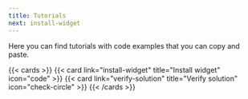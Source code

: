 ```yaml
---
title: Tutorials
next: install-widget
---
```


Here you can find tutorials with code examples that you can copy and paste.

<!--more-->

{{< cards >}}
  {{< card link="install-widget" title="Install widget" icon="code" >}}
  {{< card link="verify-solution" title="Verify solution" icon="check-circle" >}}
{{< /cards >}}